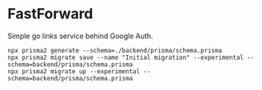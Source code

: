 # FastForward
Simple go links service behind Google Auth.

```
npx prisma2 generate --schema=./backend/prisma/schema.prisma
npx prisma2 migrate save --name "Initial migration" --experimental --schema=backend/prisma/schema.prisma
npx prisma2 migrate up --experimental --schema=backend/prisma/schema.prisma
```
